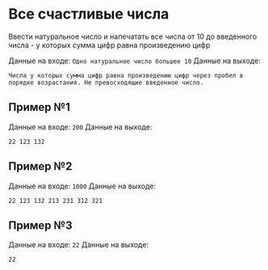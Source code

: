 # Все счастливые числа
Ввести натуральное число и напечатать все числа от 10 до введенного числа - у которых сумма цифр равна произведению цифр

Данные на входе: `Одно натуральное число большее 10`
Данные на выходе:
```
Числа у которых сумма цифр равна произведению цифр через пробел в порядке возрастания. Не превосходящие введенное число.
```

## Пример №1
Данные на входе: `200`
Данные на выходе:
```
22 123 132
```

## Пример №2
Данные на входе: `1000`
Данные на выходе:
```
22 123 132 213 231 312 321
```

## Пример №3
Данные на входе: `22`
Данные на выходе:
```
22
```
